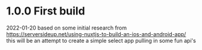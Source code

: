 # 1.0.0 First build

2022-01-20 based on some initial research from https://serversideup.net/using-nuxtjs-to-build-an-ios-and-android-app/ this will be an attempt to create a simple select app pulling in some fun api's
